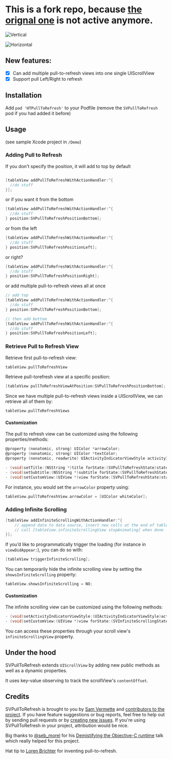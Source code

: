 This is a fork repo, because [the orignal one](https://github.com/samvermette/SVPullToRefresh) is not active anymore.
===

![Vertical](https://media.giphy.com/media/l46CbE0xUpHQXdx1S/giphy.gif)

![Horizontal](https://media.giphy.com/media/26BRx2KZGqMoYHYM8/giphy.gif)

## New features:
- [x] Can add multiple pull-to-refresh views into one single UIScrollView
- [x] Support pull Left/Right to refresh

## Installation

Add `pod 'HTPullToRefresh'` to your Podfile (remove the `SVPullToRefresh` pod if you had added it before)

## Usage

(see sample Xcode project in `/Demo`)

### Adding Pull to Refresh

If you don't specify the position, it will add to top by default 

```objective-c

[tableView addPullToRefreshWithActionHandler:^{
  //do stuff
}];
```
or if you want it from the bottom

```objective-c
[tableView addPullToRefreshWithActionHandler:^{
  //do stuff
} position:SVPullToRefreshPositionBottom];
```

or from the left

```objective-c
[tableView addPullToRefreshWithActionHandler:^{
  //do stuff
} position:SVPullToRefreshPositionLeft];
```

or right?

```objective-c
[tableView addPullToRefreshWithActionHandler:^{
  //do stuff
} position:SVPullToRefreshPositionRight];
```

or add multiple pull-to-refresh views all at once

```objective-c
// add top
[tableView addPullToRefreshWithActionHandler:^{
  //do stuff
} position:SVPullToRefreshPositionBottom];

// then add bottom
[tableView addPullToRefreshWithActionHandler:^{
  //do stuff
} position:SVPullToRefreshPositionLeft];
```

### Retrieve Pull to Refresh View

Retrieve first pull-to-refresh view:

```objective-c
tableView.pullToRefreshView
```

Retrieve pull-torefresh view at a specific position:

```objective-c
[tableView pullToRefreshViewAtPosition:SVPullToRefreshPositionBottom];
```

Since we have multiple pull-to-refresh views inside a UIScrollView, we can retrieve all of them by:

```objective-c
tableView.pullToRefreshViews
```

#### Customization

The pull to refresh view can be customized using the following properties/methods:

```objective-c
@property (nonatomic, strong) UIColor *arrowColor;
@property (nonatomic, strong) UIColor *textColor;
@property (nonatomic, readwrite) UIActivityIndicatorViewStyle activityIndicatorViewStyle;

- (void)setTitle:(NSString *)title forState:(SVPullToRefreshState)state;
- (void)setSubtitle:(NSString *)subtitle forState:(SVPullToRefreshState)state;
- (void)setCustomView:(UIView *)view forState:(SVPullToRefreshState)state;
```

For instance, you would set the `arrowColor` property using:

```objective-c
tableView.pullToRefreshView.arrowColor = [UIColor whiteColor];
```

### Adding Infinite Scrolling

```objective-c
[tableView addInfiniteScrollingWithActionHandler:^{
    // append data to data source, insert new cells at the end of table view
    // call [tableView.infiniteScrollingView stopAnimating] when done
}];
```

If you’d like to programmatically trigger the loading (for instance in `viewDidAppear:`), you can do so with:

```objective-c
[tableView triggerInfiniteScrolling];
```

You can temporarily hide the infinite scrolling view by setting the `showsInfiniteScrolling` property:

```objective-c
tableView.showsInfiniteScrolling = NO;
```

#### Customization

The infinite scrolling view can be customized using the following methods:

```objective-c
- (void)setActivityIndicatorViewStyle:(UIActivityIndicatorViewStyle)activityIndicatorViewStyle;
- (void)setCustomView:(UIView *)view forState:(SVInfiniteScrollingState)state;
```

You can access these properties through your scroll view's `infiniteScrollingView` property.

## Under the hood

SVPullToRefresh extends `UIScrollView` by adding new public methods as well as a dynamic properties. 

It uses key-value observing to track the scrollView's `contentOffset`.

## Credits

SVPullToRefresh is brought to you by [Sam Vermette](http://samvermette.com) and [contributors to the project](https://github.com/samvermette/SVPullToRefresh/contributors). If you have feature suggestions or bug reports, feel free to help out by sending pull requests or by [creating new issues](https://github.com/samvermette/SVPullToRefresh/issues/new). If you're using SVPullToRefresh in your project, attribution would be nice. 

Big thanks to [@seb_morel](http://twitter.com/seb_morel) for his [Demistifying the Objective-C runtime](http://cocoaheadsmtl.s3.amazonaws.com/demistifying-runtime.pdf) talk which really helped for this project. 

Hat tip to [Loren Brichter](http://twitter.com/lorenb) for inventing pull-to-refresh.
